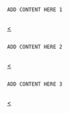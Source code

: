 
<section>
  <pre><code data-trim data-noescape>
ADD CONTENT HERE 1
  </code></pre>
  <a href="../slides.md"><</a>
</section>
<section>
  <pre><code data-trim data-noescape>
ADD CONTENT HERE 2 
  </code></pre>
  <a href="../slides.md"><</a>
</section>
<section>
  <pre><code data-trim data-noescape>
ADD CONTENT HERE 3
  </code></pre>
  <a href="../slides.md"><</a>
</section>